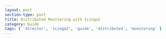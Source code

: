 ```yaml
---
layout: post
section-type: post
title: Distributed Monitoring with Icinga2
category: Guide
tags: [ 'director', 'icinga2', 'guide', 'distributed', 'monitoring' ]
---
```

